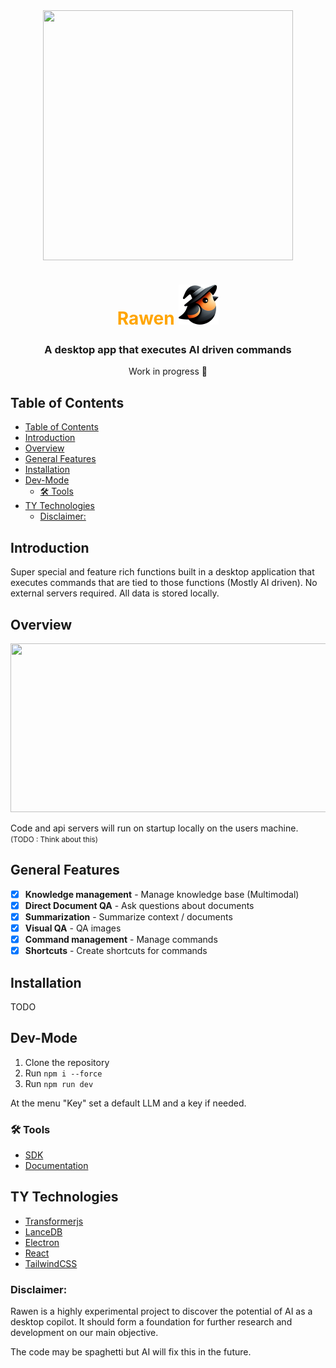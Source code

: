 <center>
<div style="display:flex;justify-content:center; ">
  <img src="https://i.ibb.co/8xmfNxD/Rawenio.png" width="400" height="400" />
</div>
<h1 style="color:orange">
 Rawen 
<img src="public/mainlogo.png" width="64" height="64" />
</h1>

### A desktop app that executes AI driven commands

Work in progress 🚧

</center>

## Table of Contents

- [Table of Contents](#table-of-contents)
- [Introduction](#introduction)
- [Overview](#overview)
- [General Features](#general-features)
- [Installation](#installation)
- [Dev-Mode](#dev-mode)
  - [🛠️ Tools](#️-tools)
- [TY Technologies](#ty-technologies)
  - [Disclaimer:](#disclaimer)

## Introduction

Super special and feature rich functions built in a desktop application that executes commands that are tied to those functions (Mostly AI driven).
No external servers required. All data is stored locally.

## Overview

<img src="https://i.ibb.co/Wx4wgKK/overview.png" width="550" height="270" />

Code and api servers will run on startup locally on the users machine. <br> <small>(TODO : Think about this) </small>

## General Features

- [x] **Knowledge management** - Manage knowledge base (Multimodal)
- [x] **Direct Document QA** - Ask questions about documents
- [x] **Summarization** - Summarize context / documents
- [x] **Visual QA** - QA images
- [x] **Command management** - Manage commands
- [x] **Shortcuts** - Create shortcuts for commands

## Installation

TODO

## Dev-Mode

1. Clone the repository
2. Run `npm i --force`
3. Run `npm run dev`

At the menu "Key" set a default LLM and a key if needed.

### 🛠️ Tools

- [SDK](https://github.com/NexTech-Fusion/Rawen-command-maker)
- [Documentation](https://docs.rawen.io)

## TY Technologies

- [Transformerjs](https://github.com/xenova/transformers.js)
- [LanceDB](https://github.com/lancedb/lancedb)
- [Electron](https://www.electronjs.org/)
- [React](https://reactjs.org/)
- [TailwindCSS](https://tailwindcss.com/)

### Disclaimer:

Rawen is a highly experimental project to discover the potential of AI as a desktop copilot.
It should form a foundation for further research and development on our main objective.

The code may be spaghetti but AI will fix this in the future.
